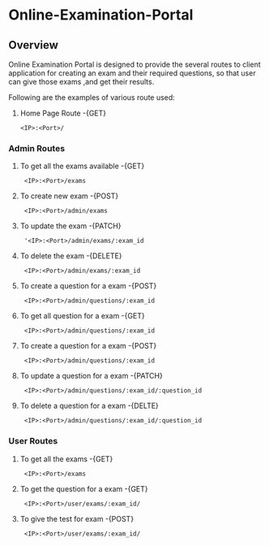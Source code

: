 # Online-Examination-Portal

## Overview
Online Examination Portal is designed to provide the several routes to client application for creating an exam and their required questions, so that user can give those exams ,and get their results.

Following are the examples of various route used:

1)  Home Page Route  -{GET}
    
        <IP>:<Port>/
      
### Admin Routes
1) To get all the exams available  -{GET}

        <IP>:<Port>/exams
        
2) To create new exam   -{POST}

        <IP>:<Port>/admin/exams      
3) To update the exam  -{PATCH}

        '<IP>:<Port>/admin/exams/:exam_id     
4) To delete the exam   -{DELETE}

        <IP>:<Port>/admin/exams/:exam_id     
5) To create a question for a exam -{POST}

        <IP>:<Port>/admin/questions/:exam_id
6) To get all question for a exam -{GET}

        <IP>:<Port>/admin/questions/:exam_id
7) To create a question for a exam -{POST}

        <IP>:<Port>/admin/questions/:exam_id
8) To update a question for a exam -{PATCH}

        <IP>:<Port>/admin/questions/:exam_id/:question_id
9) To delete a question for a exam -{DELTE}

        <IP>:<Port>/admin/questions/:exam_id/:question_id
    
### User Routes
1) To get all the exams -{GET}
    
        <IP>:<Port>/exams
3) To get the question for a exam -{GET}

        <IP>:<Port>/user/exams/:exam_id/
  
3) To give the test for exam -{POST}
      
        <IP>:<Port>/user/exams/:exam_id/
   
